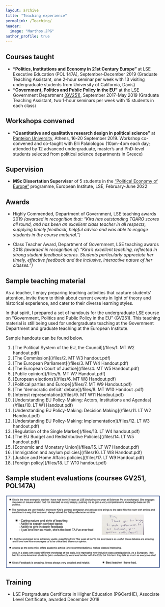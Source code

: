 ```yaml
---
layout: archive
title: "Teaching experience"
permalink: /Teaching/
header: 
  image: "Marthos.JPG"
author_profile: true
---
```

## Courses taught

* **“Politics, Institutions and Economy in 21st Century Europe”** at LSE Executive Education (POL 147A), September-December 2019 (Graduate Teaching Assistant, one 2-hour seminar per week with 13 visiting undergraduate students from University of California, Davis)
* **“Government, Politics and Public Policy in the EU”** at the LSE Government Department [(GV251)](https://www.lse.ac.uk/resources/calendar2021-2022/courseGuides/GV/2021_GV251.htm), September 2017-May 2019 (Graduate Teaching Assistant, two 1-hour seminars per week with 15 students in each class)

## Workshops convened 

* **“Quantitative and qualitative research design in political science”** at [Panteion University](https://www.kpe-panteion.gr/el/nea/nea-anakoinoseis/item/302-methods-hub-political-science-in-casual-setups), Athens, 16-20 September 2019. Workshop co-convened and co-taught with Elli Palaiologou (10am-4pm each day; attended by 12 advanced undergraduate, master’s and PhD-level students selected from political science departments in Greece)

## Supervision

* **MSc Dissertation Supervisor** of 5 students in the [“Political Economy of Europe”](https://www.lse.ac.uk/study-at-lse/Graduate/degree-programmes-2022/MSc-Political-Economy-of-Europe) programme, European Institute, LSE, February-June 2022

## Awards

* Highly Commended, Department of Government, LSE teaching awards 2019 *(awarded in recognition that: “Kira has outstanding TQARO scores all round, and has been an excellent class teacher in all respects, supplying timely feedback, helpful advice and was able to engage students in the course material.”)*

* Class Teacher Award, Department of Government, LSE teaching awards 2018 *(awarded in recognition of: “Kira’s excellent teaching, reflected in strong student feedback scores. Students particularly appreciate her timely, effective feedback and the inclusive, interactive nature of her classes.”)*

## Sample teaching material

As a teacher, I enjoy preparing teaching activities that capture students’ attention, invite them to think about current events in light of theory and historical experience, and cater to their diverse learning styles. 

In that spirit, I prepared a set of handouts for the undergraduate LSE course on “Government, Politics and Public Policy in the EU” (GV251). This teaching material is still being used for undergraduate teaching at the Government Department and graduate teaching at the European Institute. 

Sample handouts can be found below. 

1. [The Political System of the EU, the Council](/files/1. MT W2 handout.pdf)
2. [The Commission](/files/2. MT W3 handout.pdf)
3. [The European Parliament](/files/3. MT W4 Handout.pdf)
4. [The European Court of Justice](/files/4. MT W5 Handout.pdf)
5. [Public opinion](/files/5. MT W7 Handout.pdf)
6. [European elections](/files/6. MT W8 Handout.pdf)
7. [Political parties and Europe](/files/7. MT W9 Handout.pdf)
8. [The 'democratic deficit' debate](/files/8. MT W10 Handout .pdf)
9. [Interest representation](/files/9. MT W11 Handout.pdf)
10. [Understanding EU Policy-Making: Actors, Institutions and Agendas](/files/10. LT W1 Handout.pdf)
11. [Understanding EU Policy-Making: Decision Making](/files/11. LT W2 Handout.pdf)
12. [Understanding EU Policy-Making: Implementation](/files/12. LT W3 handout.pdf)
13. [Regulation of the Single Market](/files/13. LT W4 handout.pdf)
14. [The EU Budget and Redistributive Policies](/files/14. LT W5 handout.pdf)
15. [Economic and Monetary Union](/files/15. LT W7 Handout.pdf)
16. [Immigration and asylum policies](/files/16. LT W8 Handout.pdf)
17. [Justice and Home Affairs policies](/files/17. LT W9 Handout.pdf)
18. [Foreign policy](/files/18. LT W10 handout.pdf)

## Sample student evaluations (courses GV251, POL147A)

![](/images/Evaluations2.png) 
 
## Training

* LSE Postgraduate Certificate in Higher Education (PGCertHE), Associate Level Certificate, awarded December 2018